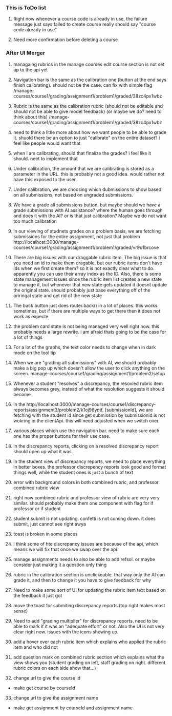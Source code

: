 ### This is ToDo list

1. Right now whenever a course code is already in use, the failure message just says failed to create course
really should say "course code already in use"


2. Need more confirmation before deleting a course




### After UI Merger

1. managaing rubrics in the manage courses edit course section is not set up to the api yet


2. Navigation bar is the same as the calibration one (button at the end says finish calibrating). should not be the case. can fix with simple flag
/manage-courses/course1/grading/assignment1/problem1/graded/38zc4px1wbz

3. Rubric is the same as the calibration rubric (should not be editable and should not be able to give model feedback) (or maybe we do? need to think about this)
/manage-courses/course1/grading/assignment1/problem1/graded/38zc4px1wbz


4. need to think a little more about how we want people to be able to grade it. shuold there be an option to just "calibrate" on the entire dataset? i feel like people would want that

5. when I am calibrating, should that finalize the grades? i feel like it should. neet to implement that

6. Under calibration, the amount that we are calibrating is stored as a parameter in the URL. this is probably not a good idea. would rather not have this exposed to the user. 

7. Under calibration, we are choosing which dubmissions to show based on all submissions, not based on ungraded submissions. 

8. We have a grade all submissions button, but maybe should we have a grade submissions with AI assistance? where the human goes through and does it with the AI? or is that just calibration? Maybe we do not want too much calibration

9. in our viewing of studnets grades on a problem basis, we are fetching submissions for the entire assignment, not just that problem
http://localhost:3000/manage-courses/course1/grading/assignment1/problem1/graded/vr9u1brcove

10. There are big issues with our draggable rubric item. The big issue is that you need an id to make them dragable, but our rubric items don't have ids when we first create them? so it is not exactly clear what to do. apparently you can use their array index as the ID. Also, there is some state management issues since the rubric item list creates a new state to manage it, but whenever that new state gets updated it doesnt update the original state. should probably just base everything off of the oriringal state and get rid of the new state

11. The back button just does router.back() in a lot of places. this works sometimes, but if there are multiple ways to get there then it does not work as expecte


12. the problem card state is not being managed very well right now. this probably needs a large rewrite. i am afraid thats going to be the case for a lot of things

13. For a lot of the graphs, the text color needs to change when in dark mode on the tool tip

14. When we are "grading all submissions" with AI, we should probably make a big pop up which doesn't allow the user to click anything on the screen. 
manage-courses/course1/grading/assignment1/problem2/setup

15. Whenever a student "resolves" a discrepancy, the resovled rubric item always becomes grey, instead of what the resolution suggests it should become

16. in the http://localhost:3000/manage-courses/course1/discrepancy-reports/assignment3/problem2/k1oj96yntf, [submissionId], we are fetching with the student id since get submission by submissionid is not wokring in the clientApi. this will need adjusted when we switch over

17. various places which use the navigation bar. need to make sure each one has the proper buttons for their use case. 

18. in the discrepancy reports, clicking on a resolved discrepancy report should open up what it was

19. in the student view of discrepancy reports, we need to place everything in better boxes. the professor discrepency reports look good and format things well, while the student ones is just a bunch of text

20. error with background colors in both combined rubric, and professor combined rubric view

21. right now combined rubric and professor view of rubric are very very similar. should probably make them one component with flag for if professor or if student

22. student submit is not updating. confetti is not coming down. it does submit, just cannot see right awya

23. toast is broken in some places

24. i think some of hte discrepancy issues are because of the api, which means we will fix that once we swap over the api

25. manage assignments needs to also be able to add refsol. or maybe consider just making it a question only thing

26. rubric in the calibration section is unclickeable. that way only the AI can grade it, and then to change it you have to give feedback for why

27. Need to make some sort of UI for updating the rubric item text based on the feedback it just got

28. move the toast for submiting discrepancy reports (top right makes most sense)

29. Need to add "grading multiplier" for discrepancy reports. need to be able to mark if it was an "adequate effort" or not. Also the UI is not very clear right now. issues with the icons showing up. 

30. add a hover over each rubric item which explains who applied the rubric item and who did not

31. add question mark on combined rubric section which explains what the view shows you (student grading on left, staff grading on right. different rubric colors on each side show that...)

32. change url to give the course id
- make get course by courseId 

33. change url to give the assignment name
- make get assignment by courseId and assignment name

